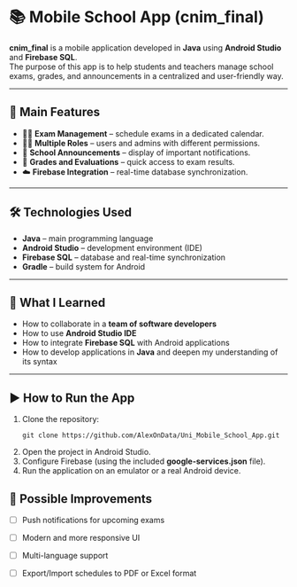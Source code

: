 # 📚 Mobile School App (cnim_final)

**cnim_final** is a mobile application developed in **Java** using **Android Studio** and **Firebase SQL**.  
The purpose of this app is to help students and teachers manage school exams, grades, and announcements in a centralized and user-friendly way.

---

## 🚀 Main Features
- 👩‍🎓 **Exam Management** – schedule exams in a dedicated calendar.
- 👨‍🏫 **Multiple Roles** – users and admins with different permissions.
- 🔔 **School Announcements** – display of important notifications.
- 📝 **Grades and Evaluations** – quick access to exam results.
- ☁️ **Firebase Integration** – real-time database synchronization.

---

## 🛠️ Technologies Used
- **Java** – main programming language
- **Android Studio** – development environment (IDE)
- **Firebase SQL** – database and real-time synchronization
- **Gradle** – build system for Android

---

## 📖 What I Learned
- How to collaborate in a **team of software developers**
- How to use **Android Studio IDE**
- How to integrate **Firebase SQL** with Android applications
- How to develop applications in **Java** and deepen my understanding of its syntax

---

## ▶️ How to Run the App
1. Clone the repository:
   ```
   git clone https://github.com/AlexOnData/Uni_Mobile_School_App.git
   ```
2. Open the project in Android Studio.
3. Configure Firebase (using the included **google-services.json** file).
4. Run the application on an emulator or a real Android device.

## 📌 Possible Improvements
- [ ] Push notifications for upcoming exams
- [ ] Modern and more responsive UI
- [ ] Multi-language support
- [ ] Export/Import schedules to PDF or Excel format

